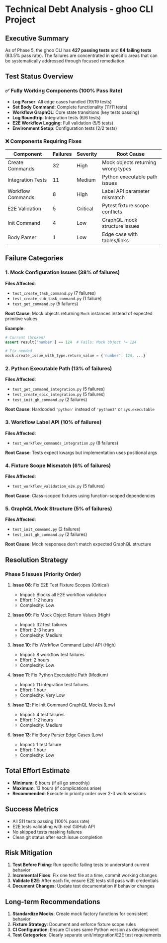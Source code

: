 # Technical Debt Analysis - ghoo CLI Project

## Executive Summary
As of Phase 5, the ghoo CLI has **427 passing tests** and **84 failing tests** (83.5% pass rate). The failures are concentrated in specific areas that can be systematically addressed through focused remediation.

## Test Status Overview

### ✅ Fully Working Components (100% Pass Rate)
- **Log Parser**: All edge cases handled (19/19 tests)
- **Set Body Command**: Complete functionality (11/11 tests)
- **Workflow GraphQL**: Core state transitions (key tests passing)
- **Log Roundtrip**: Integration tests (6/6 tests)
- **E2E Workflow Logging**: Full validation (5/5 tests)
- **Environment Setup**: Configuration tests (2/2 tests)

### ❌ Components Requiring Fixes

| Component | Failures | Severity | Root Cause |
|-----------|----------|----------|------------|
| Create Commands | 32 | High | Mock objects returning wrong types |
| Integration Tests | 11 | Medium | Python executable path issues |
| Workflow Commands | 8 | High | Label API parameter mismatch |
| E2E Validation | 5 | Critical | Pytest fixture scope conflicts |
| Init Command | 4 | Low | GraphQL mock structure issues |
| Body Parser | 1 | Low | Edge case with tables/links |

## Failure Categories

### 1. Mock Configuration Issues (38% of failures)
**Files Affected**: 
- `test_create_task_command.py` (7 failures)
- `test_create_sub_task_command.py` (1 failure)
- `test_get_command.py` (5 failures)

**Root Cause**: Mock objects returning `Mock` instances instead of expected primitive values

**Example**:
```python
# Current (broken)
assert result['number'] == 124  # Fails: Mock object != 124

# Fix needed
mock.create_issue_with_type.return_value = {'number': 124, ...}
```

### 2. Python Executable Path (13% of failures)
**Files Affected**:
- `test_get_command_integration.py` (5 failures)
- `test_create_epic_integration.py` (5 failures)
- `test_init_gh_command.py` (2 failures)

**Root Cause**: Hardcoded `'python'` instead of `'python3'` or `sys.executable`

### 3. Workflow Label API (10% of failures)
**Files Affected**:
- `test_workflow_commands_integration.py` (8 failures)

**Root Cause**: Tests expect kwargs but implementation uses positional args

### 4. Fixture Scope Mismatch (6% of failures)
**Files Affected**:
- `test_workflow_validation_e2e.py` (5 failures)

**Root Cause**: Class-scoped fixtures using function-scoped dependencies

### 5. GraphQL Mock Structure (5% of failures)
**Files Affected**:
- `test_init_command.py` (2 failures)
- `test_init_gh_command.py` (2 failures)

**Root Cause**: Mock responses don't match expected GraphQL structure

## Resolution Strategy

### Phase 5 Issues (Priority Order)

1. **Issue 08**: Fix E2E Test Fixture Scopes (Critical)
   - Impact: Blocks all E2E workflow validation
   - Effort: 1-2 hours
   - Complexity: Low

2. **Issue 09**: Fix Mock Object Return Values (High)
   - Impact: 32 test failures
   - Effort: 2-3 hours
   - Complexity: Medium

3. **Issue 10**: Fix Workflow Command Label API (High)
   - Impact: 8 workflow test failures
   - Effort: 2 hours
   - Complexity: Low

4. **Issue 11**: Fix Python Executable Path (Medium)
   - Impact: 11 integration test failures
   - Effort: 1 hour
   - Complexity: Very Low

5. **Issue 12**: Fix Init Command GraphQL Mocks (Low)
   - Impact: 4 test failures
   - Effort: 1-2 hours
   - Complexity: Medium

6. **Issue 13**: Fix Body Parser Edge Cases (Low)
   - Impact: 1 test failure
   - Effort: 1 hour
   - Complexity: Low

## Total Effort Estimate
- **Minimum**: 8 hours (if all go smoothly)
- **Maximum**: 13 hours (if complications arise)
- **Recommended**: Execute in priority order over 2-3 work sessions

## Success Metrics
- All 511 tests passing (100% pass rate)
- E2E tests validating with real GitHub API
- No skipped tests masking failures
- Clean git status after each issue completion

## Risk Mitigation
1. **Test Before Fixing**: Run specific failing tests to understand current behavior
2. **Incremental Fixes**: Fix one test file at a time, commit working changes
3. **Validate E2E**: After each fix, ensure E2E tests still pass with credentials
4. **Document Changes**: Update test documentation if behavior changes

## Long-term Recommendations
1. **Standardize Mocks**: Create mock factory functions for consistent behavior
2. **Fixture Strategy**: Document and enforce fixture scope rules
3. **CI Configuration**: Ensure CI uses same Python version as development
4. **Test Categories**: Clearly separate unit/integration/E2E test requirements